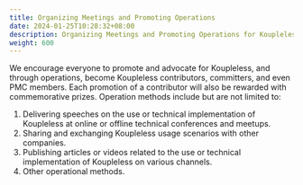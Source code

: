 ```yaml
---
title: Organizing Meetings and Promoting Operations
date: 2024-01-25T10:28:32+08:00
description: Organizing Meetings and Promoting Operations for Koupleless
weight: 600
---
```


We encourage everyone to promote and advocate for Koupleless, and through operations, become Koupleless contributors, committers, and even PMC members. Each promotion of a contributor will also be rewarded with commemorative prizes. Operation methods include but are not limited to:

1. Delivering speeches on the use or technical implementation of Koupleless at online or offline technical conferences and meetups.
2. Sharing and exchanging Koupleless usage scenarios with other companies.
3. Publishing articles or videos related to the use or technical implementation of Koupleless on various channels.
4. Other operational methods.


<br/>

